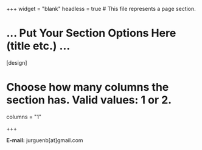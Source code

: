 
+++
widget = "blank"
headless = true  # This file represents a page section.

# ... Put Your Section Options Here (title etc.) ...

[design]
# Choose how many columns the section has. Valid values: 1 or 2.
columns = "1"


+++

**E-mail:** jurguenb[at]gmail.com 